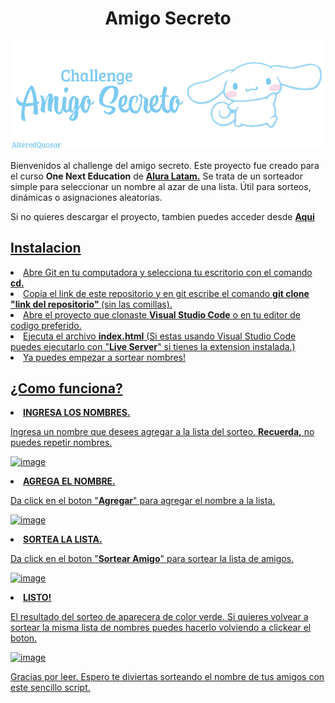 <h1 align="center">Amigo Secreto</h1>

<p align="center">
  <img src="./asset-readme/banner.jpg" alt="challenge amigo secreto banner" width="600">
</p>
<p>Bienvenidos al challenge del amigo secreto.
Este proyecto fue creado para el curso <b>One Next Education</b> de <b><a href="https://www.aluracursos.com/">Alura Latam.</a></b>
Se trata de un sorteador simple para seleccionar un nombre al azar de una lista. Útil para sorteos, dinámicas o asignaciones aleatorias.</p>
<p>Si no quieres descargar el proyecto, tambien puedes acceder desde <b><a href="https://alteredquasar.github.io/amigosecreto.git.io/">Aqui</b></p>
<h2>Instalacion</h2>
<li>Abre Git en tu computadora y selecciona tu escritorio con el comando <b>cd.</b></li>
<li>Copia el link de este repositorio y en git escribe el comando <b>git clone "link del repositorio" </b>(sin las comillas).</li>
<li>Abre el proyecto que clonaste <b>Visual Studio Code</b> o en tu editor de codigo preferido.</li>
<li>Ejecuta el archivo <b>index.html</b> (Si estas usando Visual Studio Code puedes ejecutarlo con "<b>Live Server</b>" si tienes la extension instalada.)</li>
<li>Ya puedes empezar a sortear nombres!</li>
<h2>¿Como funciona?</h2>
<p> <li><b>INGRESA LOS NOMBRES.</b></li></p>
  <p> Ingresa un nombre que desees agregar a la lista del sorteo. <b>Recuerda,</b> no puedes repetir nombres.</p>
<img width="500" height="400" alt="image" src="https://github.com/user-attachments/assets/0a2e6066-9104-4908-a24c-e020082b9699" />
<p><li><b>AGREGA EL NOMBRE.</b></li></p>
<p>Da click en el boton "<b>Agregar</b>" para agregar el nombre a la lista.</p>
<img width="500" height="400" alt="image" src="https://github.com/user-attachments/assets/7f985644-eaf9-46ae-9a27-2cfa7d65fb3f" />
<p><li><b>SORTEA LA LISTA.</b></li></p>
<p>Da click en el boton "<b>Sortear Amigo</b>" para sortear la lista de amigos.</p>
<img width="500" height="400" alt="image" src="https://github.com/user-attachments/assets/1d486e5e-fe53-4f7b-b1ab-60ed2c2a77bb" />
<p><li><b>LISTO!</b></li></p>
<p>El resultado del sorteo de aparecera de color verde. Si quieres volvear a sortear la misma lista de nombres puedes hacerlo 
volviendo a clickear el boton.</p>
<img width="500" height="400" alt="image" src="https://github.com/user-attachments/assets/5c1967ca-ac94-472c-950a-00d165fd223a" />
<p>Gracias por leer. Espero te diviertas sorteando el nombre de tus amigos con este sencillo script.</p>


